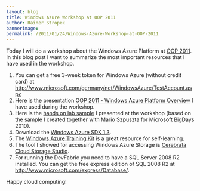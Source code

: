 ```yaml
---
layout: blog
title: Windows Azure Workshop at OOP 2011
author: Rainer Stropek
bannerimage: 
permalink: /2011/01/24/Windows-Azure-Workshop-at-OOP-2011
---
```


<p xmlns="http://www.w3.org/1999/xhtml">Today I will do a workshop about the Windows Azure Platform at <a href="http://www.sigs-datacom.de/oop2011/oop2011.html" target="_blank">OOP 2011</a>. In this blog post I want to summarize the most important resources that I have used in the workshop.</p><ol xmlns="http://www.w3.org/1999/xhtml">
  <li>You can get a free 3-week token for Windows Azure (without credit card) at <a href="http://www.microsoft.com/germany/net/WindowsAzure/TestAccount.aspx" target="_blank">http://www.microsoft.com/germany/net/WindowsAzure/TestAccount.aspx</a></li>
  <li>Here is the presentation <a href="{{site.baseurl}}/images/blog/2010/12/OOP 2011 - Windows Azure Platform Overview.pdf" target="_blank">OOP 2011 - Windows Azure Platform Overview</a> I have used during the workshop.</li>
  <li>Here is the <a href="{{site.baseurl}}/images/blog/2010/12/OOP 2011 Lab.zip" target="_blank">hands on lab sample</a> I presented at the workshop (based on the sample I created together with Mario Szpuszta for Microsoft BigDays 2010).</li>
  <li>Download the <a href="http://www.microsoft.com/downloads/details.aspx?FamilyID=7a1089b6-4050-4307-86c4-9dadaa5ed018&amp;displayLang=de" target="_blank">Windows Azure SDK 1.3</a>.</li>
  <li>The <a href="http://www.microsoft.com/downloads/en/details.aspx?FamilyID=413e88f8-5966-4a83-b309-53b7b77edf78&amp;displaylang=en" target="_blank">Windows Azure Training Kit</a> is a great resource for self-learning.</li>
  <li>The tool I showed for accessing Windows Azure Storage is <a href="http://www.cerebrata.com/Products/CloudStorageStudio/Default.aspx" target="_blank">Cerebrata Cloud Storage Studio</a>.</li>
  <li>For running the DevFabric you need to have a SQL Server 2008 R2 installed. You can get the free express edition of SQL 2008 R2 at <a href="http://www.microsoft.com/express/Database/" target="_blank">http://www.microsoft.com/express/Database/</a>.</li>
</ol><p xmlns="http://www.w3.org/1999/xhtml">Happy cloud computing!</p>